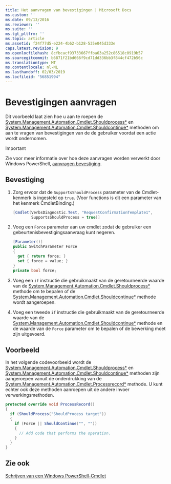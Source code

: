 ```yaml
---
title: Het aanvragen van bevestigingen | Microsoft Docs
ms.custom: ''
ms.date: 09/13/2016
ms.reviewer: ''
ms.suite: ''
ms.tgt_pltfrm: ''
ms.topic: article
ms.assetid: f24f77d5-e224-4b62-b128-535e045d333e
caps.latest.revision: 9
ms.openlocfilehash: 8cfbcacf93733667ffba63a252c86518c0919b57
ms.sourcegitcommit: b6871f21bd666f9cd71dd336bb3f844cf472b56c
ms.translationtype: MT
ms.contentlocale: nl-NL
ms.lasthandoff: 02/03/2019
ms.locfileid: "56851994"
---
```

# <a name="how-to-request-confirmations"></a>Bevestigingen aanvragen

Dit voorbeeld laat zien hoe u aan te roepen de [System.Management.Automation.Cmdlet.Shouldprocess*](/dotnet/api/System.Management.Automation.Cmdlet.ShouldProcess) en [System.Management.Automation.Cmdlet.Shouldcontinue*](/dotnet/api/System.Management.Automation.Cmdlet.ShouldContinue) methoden om aan te vragen van bevestigingen van de de gebruiker voordat een actie wordt ondernomen.

> [!IMPORTANT]
> Zie voor meer informatie over hoe deze aanvragen worden verwerkt door Windows PowerShell, [aanvragen bevestiging](./requesting-confirmation-from-cmdlets.md).

## <a name="to-request-confirmation"></a>Bevestiging

1. Zorg ervoor dat de `SupportsShouldProcess` parameter van de Cmdlet-kenmerk is ingesteld op `true`. (Voor functions is dit een parameter van het kenmerk CmdletBinding.)

    ```csharp
    [Cmdlet(VerbsDiagnostic.Test, "RequestConfirmationTemplate1",
            SupportsShouldProcess = true)]
    ```

2. Voeg een `Force` parameter aan uw cmdlet zodat de gebruiker een gebeurtenisbevestigingsaanvraag kunt negeren.

    ```csharp
    [Parameter()]
    public SwitchParameter Force
    {
      get { return force; }
      set { force = value; }
    }
    private bool force;
    ```

3. Voeg een `if` instructie die gebruikmaakt van de geretourneerde waarde van de [System.Management.Automation.Cmdlet.Shouldprocess*](/dotnet/api/System.Management.Automation.Cmdlet.ShouldProcess) methode om te bepalen of de [System.Management.Automation.Cmdlet.Shouldcontinue*](/dotnet/api/System.Management.Automation.Cmdlet.ShouldContinue) methode wordt aangeroepen.

4. Voeg een tweede `if` instructie die gebruikmaakt van de geretourneerde waarde van de [System.Management.Automation.Cmdlet.Shouldcontinue*](/dotnet/api/System.Management.Automation.Cmdlet.ShouldContinue) methode en de waarde van de `Force` parameter om te bepalen of de bewerking moet zijn uitgevoerd.

## <a name="example"></a>Voorbeeld

In het volgende codevoorbeeld wordt de [System.Management.Automation.Cmdlet.Shouldprocess*](/dotnet/api/System.Management.Automation.Cmdlet.ShouldProcess) en [System.Management.Automation.Cmdlet.Shouldcontinue*](/dotnet/api/System.Management.Automation.Cmdlet.ShouldContinue) methoden zijn aangeroepen vanuit de onderdrukking van de [System.Management.Automation.Cmdlet.Processrecord*](/dotnet/api/System.Management.Automation.Cmdlet.ProcessRecord) methode. U kunt echter ook deze methoden aanroepen uit de andere invoer verwerkingsmethoden.

```csharp
protected override void ProcessRecord()
{
  if (ShouldProcess("ShouldProcess target"))
  {
    if (Force || ShouldContinue("", ""))
    {
      // Add code that performs the operation.
    }
  }
}
```

## <a name="see-also"></a>Zie ook

[Schrijven van een Windows PowerShell-Cmdlet](./writing-a-windows-powershell-cmdlet.md)
